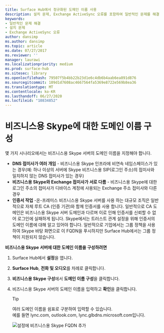 ```yaml
---
title: Surface Hub에서 정규화된 도메인 이름 사용
description: 설치 문제, Exchange ActiveSync 오류를 포함하여 일반적인 문제를 해결합니다.
keywords:
- 일반적인 문제 해결
- 설치 문제
- Exchange ActiveSync 오류
author: dansimp
ms.author: dansimp
ms.topic: article
ms.date: 07/27/2017
ms.reviewer: ''
manager: laurawi
ms.localizationpriority: medium
ms.prod: surface-hub
ms.sitesec: library
ms.openlocfilehash: 79507f5b4bb22b23d1e6c4db6b4aab6ea891d876
ms.sourcegitcommit: 109d1d7608ac4667564fa5369e8722e569b8ea36
ms.translationtype: MT
ms.contentlocale: ko-KR
ms.lasthandoff: 06/27/2020
ms.locfileid: "10834852"
---
```

# 비즈니스용 Skype에 대한 도메인 이름 구성

몇 가지 시나리오에서는 비즈니스용 Skype 서버의 도메인 이름을 지정해야 합니다.
- **DNS 접미사가 여러 개임** - 비즈니스용 Skype 인프라에 비연속 네임스페이스가 있는 경우(예: 하나 이상의 서버에 Skype 비즈니스용 SIP(로그인 주소)의 접미사와 일치하지 않는 DNS 접미사가 있는 경우)  
- **비즈니스용 Skype와 Exchange 접미사가 서로 다름** - 비즈니스용 Skype에 대한 로그인 주소의 접미사가 디바이스 계정에 사용되는 Exchange 주소 접미사와 다른 경우
- **인증서 작업** -온-프레미스 비즈니스용 Skype 서버를 사용 하는 대규모 조직은 일반적으로 자체 루트 CA (인증 기관)와 함께 인증서를 사용 합니다. 일반적으로 CA 도메인은 비즈니스용 Skype 서버 도메인과 다르며 이로 인해 인증서를 신뢰할 수 없어 로그인에 실패하게 됩니다.  Skype에서는 트러스트 관계 설정을 위해 인증서의 도메인 이름에 대해 알고 있어야 합니다. 일반적으로 기업에서는 그룹 정책을 사용하여 Skype 바탕 화면으로 이 FQDN을 푸시하지만 Surface Hub에서는 그룹 정책이 지원되지 않습니다.

**비즈니스용 Skype 서버에 대한 도메인 이름을 구성하려면**</br>
1. Surface Hub에서 **설정**을 엽니다.
2. **Surface Hub**, **전화 및 오디오**를 차례로 클릭합니다. 
3. **비즈니스용 Skype 구성**에서 **도메인 이름 구성**을 클릭합니다. 
4. 비즈니스용 Skype 서버의 도메인 이름을 입력하고 **확인**을 클릭합니다. 
   > [!TIP]
   > 여러 도메인 이름을 쉼표로 구분하여 입력할 수 있습니다. <br> 예를 들면 lync.com, outlook.com, lync.glbdns.microsoft.com입니다.

    ![설정에 비즈니스용 Skype FQDN 추가](images/system-settings-add-fqdn.png)
